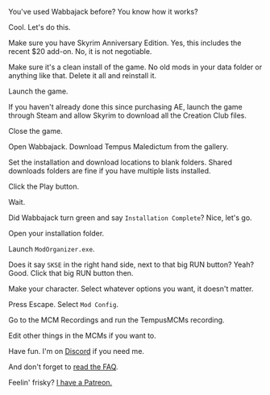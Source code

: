 You've used Wabbajack before? You know how it works?

Cool. Let's do this.

Make sure you have Skyrim Anniversary Edition. Yes, this includes the recent $20 add-on. No, it is not negotiable.

Make sure it's a clean install of the game. No old mods in your data folder or anything like that. Delete it all and reinstall it.

Launch the game.

If you haven't already done this since purchasing AE, launch the game through Steam and allow Skyrim to download all the Creation Club files.

Close the game.

Open Wabbajack. Download Tempus Maledictum from the gallery.

Set the installation and download locations to blank folders. Shared downloads folders are fine if you have multiple lists installed.

Click the Play button.

Wait.

Did Wabbajack turn green and say `Installation Complete`? Nice, let's go.

Open your installation folder.

Launch `ModOrganizer.exe`.

Does it say `SKSE` in the right hand side, next to that big RUN button? Yeah? Good. Click that big RUN button then.

Make your character. Select whatever options you want, it doesn't matter.

Press Escape. Select `Mod Config`.

Go to the MCM Recordings and run the TempusMCMs recording.

Edit other things in the MCMs if you want to.

Have fun. I'm on [Discord](https://discord.gg/yABEjwB) if you need me.

And don't forget to [read the FAQ](https://github.com/LivelyDismay/Learn-To-Mod/blob/main/wabbajack-stuff/TempusMaledictumReadmeFAQ.md).

Feelin' frisky? [I have a Patreon.](https://www.patreon.com/nicholasjae)
